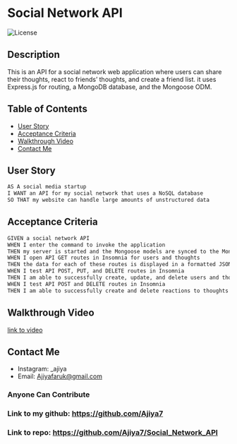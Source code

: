 # Social Network API

![License](https://img.shields.io/badge/license-MIT-blue "License Badge")

## Description

This is an API for a social network web application where users can share their thoughts, react to friends’ thoughts, and create a friend list. it uses Express.js for routing, a MongoDB database, and the Mongoose ODM.

## Table of Contents

- [User Story](#user-story)
- [Acceptance Criteria](#acceptance-criteria)
- [Walkthrough Video](#walkthrough-video)
- [Contact Me](#contact-me)

## User Story

```md
AS A social media startup
I WANT an API for my social network that uses a NoSQL database
SO THAT my website can handle large amounts of unstructured data
```

## Acceptance Criteria

```md
GIVEN a social network API
WHEN I enter the command to invoke the application
THEN my server is started and the Mongoose models are synced to the MongoDB database
WHEN I open API GET routes in Insomnia for users and thoughts
THEN the data for each of these routes is displayed in a formatted JSON
WHEN I test API POST, PUT, and DELETE routes in Insomnia
THEN I am able to successfully create, update, and delete users and thoughts in my database
WHEN I test API POST and DELETE routes in Insomnia
THEN I am able to successfully create and delete reactions to thoughts and add and remove friends to a user’s friend list
```

## Walkthrough Video 

 [link to video](https://drive.google.com/file/d/1oJUhea6aQYnGANSvgvcrYXpIvCP3RMPT/view)

## Contact Me

- Instagram: _ajiya
- Email: Ajiyafaruk@gmail.com

### Anyone Can Contribute

### Link to my github: https://github.com/Ajiya7

### Link to repo: https://github.com/Ajiya7/Social_Network_API
